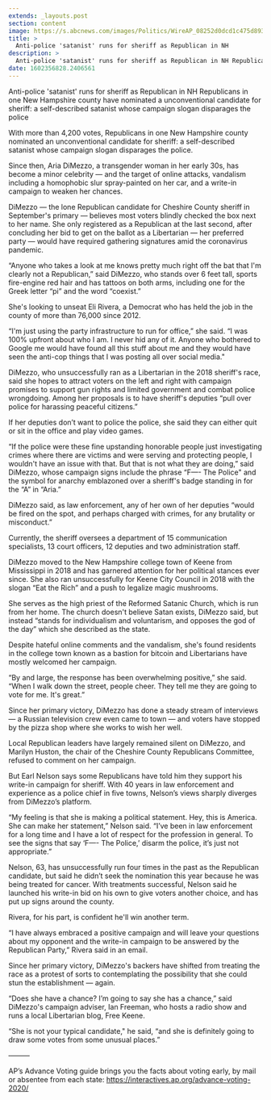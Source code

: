```yaml
--- 
extends: _layouts.post 
section: content 
image: https://s.abcnews.com/images/Politics/WireAP_08252d0dcd1c475d89360638f4c56d8f_16x9_992.jpg 
title: > 
  Anti-police 'satanist' runs for sheriff as Republican in NH 
description: > 
  Anti-police 'satanist' runs for sheriff as Republican in NH Republicans in one New Hampshire county have nominated a unconventional candidate for sheriff: a self-described satanist whose campaign slogan disparages the policeWith more than 4,200 votes, Republicans in one New Hampshire county nominated an unconventional candidate for sheriff: a self-described satanist whose campaign slogan disparages the police.DiMezzo — the lone Republican candidate for Cheshire County sheriff in September's primary — believes most voters blindly checked the box next to her name.Local Republican leaders have largely remained silent on DiMezzo, and Marilyn Huston, the chair of the Cheshire County Republicans Committee, refused to comment on her campaign.But Earl Nelson says some Republicans have told him they support his write-in campaign for sheriff.“I have always embraced a positive campaign and will leave your questions about my opponent and the write-in campaign to be answered by the Republican Party,” Rivera said in an email. 
date: 1602356828.2406561 
--- 
```

Anti-police 'satanist' runs for sheriff as Republican in NH Republicans in one New Hampshire county have nominated a unconventional candidate for sheriff: a self-described satanist whose campaign slogan disparages the police

With more than 4,200 votes, Republicans in one New Hampshire county nominated an unconventional candidate for sheriff: a self-described satanist whose campaign slogan disparages the police.

Since then, Aria DiMezzo, a transgender woman in her early 30s, has become a minor celebrity — and the target of online attacks, vandalism including a homophobic slur spray-painted on her car, and a write-in campaign to weaken her chances.

DiMezzo — the lone Republican candidate for Cheshire County sheriff in September's primary — believes most voters blindly checked the box next to her name. She only registered as a Republican at the last second, after concluding her bid to get on the ballot as a Libertarian — her preferred party — would have required gathering signatures amid the coronavirus pandemic.

“Anyone who takes a look at me knows pretty much right off the bat that I'm clearly not a Republican,” said DiMezzo, who stands over 6 feet tall, sports fire-engine red hair and has tattoos on both arms, including one for the Greek letter “pi” and the word “coexist.”

She's looking to unseat Eli Rivera, a Democrat who has held the job in the county of more than 76,000 since 2012.

“I'm just using the party infrastructure to run for office,” she said. “I was 100% upfront about who I am. I never hid any of it. Anyone who bothered to Google me would have found all this stuff about me and they would have seen the anti-cop things that I was posting all over social media."

DiMezzo, who unsuccessfully ran as a Libertarian in the 2018 sheriff's race, said she hopes to attract voters on the left and right with campaign promises to support gun rights and limited government and combat police wrongdoing. Among her proposals is to have sheriff's deputies “pull over police for harassing peaceful citizens.”

If her deputies don’t want to police the police, she said they can either quit or sit in the office and play video games.

“If the police were these fine upstanding honorable people just investigating crimes where there are victims and were serving and protecting people, I wouldn't have an issue with that. But that is not what they are doing,” said DiMezzo, whose campaign signs include the phrase “F—- The Police" and the symbol for anarchy emblazoned over a sheriff's badge standing in for the “A” in “Aria.”

DiMezzo said, as law enforcement, any of her own of her deputies “would be fired on the spot, and perhaps charged with crimes, for any brutality or misconduct.”

Currently, the sheriff oversees a department of 15 communication specialists, 13 court officers, 12 deputies and two administration staff.

DiMezzo moved to the New Hampshire college town of Keene from Mississippi in 2018 and has garnered attention for her political stances ever since. She also ran unsuccessfully for Keene City Council in 2018 with the slogan “Eat the Rich” and a push to legalize magic mushrooms.

She serves as the high priest of the Reformed Satanic Church, which is run from her home. The church doesn't believe Satan exists, DiMezzo said, but instead “stands for individualism and voluntarism, and opposes the god of the day” which she described as the state.

Despite hateful online comments and the vandalism, she's found residents in the college town known as a bastion for bitcoin and Libertarians have mostly welcomed her campaign.

“By and large, the response has been overwhelming positive,” she said. “When I walk down the street, people cheer. They tell me they are going to vote for me. It's great.”

Since her primary victory, DiMezzo has done a steady stream of interviews — a Russian television crew even came to town — and voters have stopped by the pizza shop where she works to wish her well.

Local Republican leaders have largely remained silent on DiMezzo, and Marilyn Huston, the chair of the Cheshire County Republicans Committee, refused to comment on her campaign.

But Earl Nelson says some Republicans have told him they support his write-in campaign for sheriff. With 40 years in law enforcement and experience as a police chief in five towns, Nelson’s views sharply diverges from DiMezzo’s platform.

“My feeling is that she is making a political statement. Hey, this is America. She can make her statement,” Nelson said. “I’ve been in law enforcement for a long time and I have a lot of respect for the profession in general. To see the signs that say ‘F—- The Police,’ disarm the police, it’s just not appropriate.”

Nelson, 63, has unsuccessfully run four times in the past as the Republican candidate, but said he didn’t seek the nomination this year because he was being treated for cancer. With treatments successful, Nelson said he launched his write-in bid on his own to give voters another choice, and has put up signs around the county.

Rivera, for his part, is confident he'll win another term.

“I have always embraced a positive campaign and will leave your questions about my opponent and the write-in campaign to be answered by the Republican Party,” Rivera said in an email.

Since her primary victory, DiMezzo's backers have shifted from treating the race as a protest of sorts to contemplating the possibility that she could stun the establishment — again.

“Does she have a chance? I’m going to say she has a chance,” said DiMezzo's campaign adviser, Ian Freeman, who hosts a radio show and runs a local Libertarian blog, Free Keene.

“She is not your typical candidate," he said, “and she is definitely going to draw some votes from some unusual places.”

———

AP’s Advance Voting guide brings you the facts about voting early, by mail or absentee from each state: https://interactives.ap.org/advance-voting-2020/